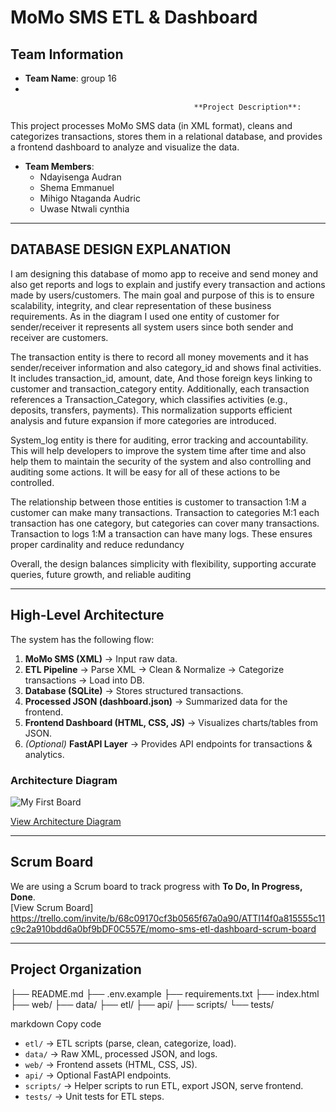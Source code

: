 #                        MoMo SMS ETL & Dashboard

## Team Information
- **Team Name**: group 16
-                                      

                                             **Project Description**:  
  
This project processes MoMo SMS data (in XML format), cleans and categorizes transactions, stores them in a relational database, and provides a frontend dashboard to analyze and visualize the data.


- **Team Members**:  
  - Ndayisenga Audran   
  - Shema Emmanuel 
  - Mihigo Ntaganda Audric  
  - Uwase Ntwali cynthia  

---

## DATABASE DESIGN EXPLANATION
I  am designing this database of momo app to receive and send money and also get reports and logs to explain and justify every transaction and actions made by users/customers. The main goal and purpose of this is to ensure scalability, integrity, and clear representation of these business requirements. As in the diagram I used one entity of customer for sender/receiver it represents all system users since both sender and receiver are customers.

The transaction entity is there to record all money movements and it has sender/receiver information and also category_id and shows final activities. It includes transaction_id, amount, date, And those foreign keys  linking to customer and transaction_category entity.
 Additionally, each transaction references a Transaction_Category, which classifies activities (e.g., deposits, transfers, payments). This normalization supports efficient analysis and future expansion if more categories are introduced.

System_log entity is there for auditing, error tracking and accountability. This will help developers to improve the system time after time and also help them to maintain the security of the system and also controlling and auditing some actions. It will be easy for all of these actions to be controlled.

The relationship between those entities is customer to transaction 1:M a customer can make many transactions. Transaction to categories M:1 each transaction has one category, but categories can cover many transactions. Transaction to logs 1:M a transaction can have many logs. These ensures proper cardinality and reduce redundancy 

Overall, the design balances simplicity with flexibility, supporting accurate queries, future growth, and reliable auditing

---


## High-Level Architecture

The system has the following flow:

1. **MoMo SMS (XML)** → Input raw data.
2. **ETL Pipeline** → Parse XML → Clean & Normalize → Categorize transactions → Load into DB.
3. **Database (SQLite)** → Stores structured transactions.
4. **Processed JSON (dashboard.json)** → Summarized data for the frontend.
5. **Frontend Dashboard (HTML, CSS, JS)** → Visualizes charts/tables from JSON.
6. *(Optional)* **FastAPI Layer** → Provides API endpoints for transactions & analytics.

###  Architecture Diagram  
![My First Board](https://github.com/user-attachments/assets/d5f595d0-07b0-4299-abdd-7be21561b50b)

   [View Architecture Diagram](https://miro.com/welcomeonboard/M1k2a0Qxa1lLbk9NSU8wVXY0TFd3QnFNMytHRjVSQjNOZ2c2MFlNYU5ORVp1ajJXK3pEL0xMV0Yxd0ZMQzhManlHekN6VG9zR0ZWUGRUQTB0cldyZ2pLMXFoSi9BRjdpcTlqemFBTm10RjBNczlUVWNCTVhHcmY5Z3pmdnMyQzdQdGo1ZEV3bUdPQWRZUHQzSGl6V2NBPT0hdjE=?share_link_id=645786963715)

---

##    Scrum Board  
We are using a Scrum board to track progress with **To Do, In Progress, Done**.  
    [View Scrum Board]  https://trello.com/invite/b/68c09170cf3b0565f67a0a90/ATTI14f0a815555c11c9c2a910bdd6a0bf9bDF0C557E/momo-sms-etl-dashboard-scrum-board

---

##   Project Organization

├── README.md
├── .env.example
├── requirements.txt
├── index.html
├── web/
├── data/
├── etl/
├── api/
├── scripts/
└── tests/

markdown
Copy code

- `etl/` → ETL scripts (parse, clean, categorize, load).  
- `data/` → Raw XML, processed JSON, and logs.  
- `web/` → Frontend assets (HTML, CSS, JS).  
- `api/` → Optional FastAPI endpoints.  
- `scripts/` → Helper scripts to run ETL, export JSON, serve frontend.  
- `tests/` → Unit tests for ETL steps.
